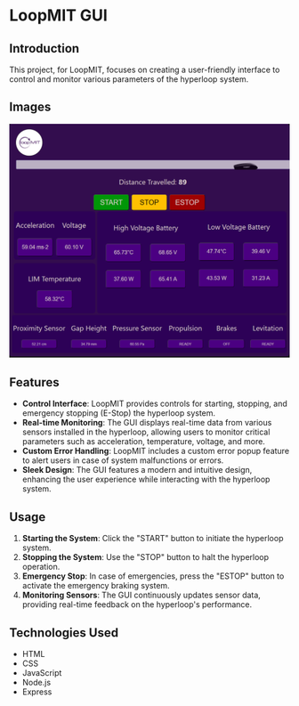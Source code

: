 # LoopMIT GUI

## Introduction
This project, for LoopMIT, focuses on creating a user-friendly interface to control and monitor various parameters of the hyperloop system.

## Images
<p align="center">
  <img src="https://github.com/havishshetty/LoopMIT_GUI/blob/main/image.png">
</p>

## Features
- **Control Interface**: LoopMIT provides controls for starting, stopping, and emergency stopping (E-Stop) the hyperloop system.
- **Real-time Monitoring**: The GUI displays real-time data from various sensors installed in the hyperloop, allowing users to monitor critical parameters such as acceleration, temperature, voltage, and more.
- **Custom Error Handling**: LoopMIT includes a custom error popup feature to alert users in case of system malfunctions or errors.
- **Sleek Design**: The GUI features a modern and intuitive design, enhancing the user experience while interacting with the hyperloop system.

## Usage
1. **Starting the System**: Click the "START" button to initiate the hyperloop system.
2. **Stopping the System**: Use the "STOP" button to halt the hyperloop operation.
3. **Emergency Stop**: In case of emergencies, press the "ESTOP" button to activate the emergency braking system.
4. **Monitoring Sensors**: The GUI continuously updates sensor data, providing real-time feedback on the hyperloop's performance.

## Technologies Used
- HTML
- CSS
- JavaScript
- Node.js
- Express
